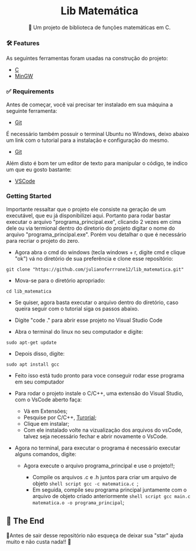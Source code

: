 <h1 align="center">
    Lib Matemática
</h1>
<p align="center">🚀 Um projeto de biblioteca de funções matemáticas em C.</p>

### 🛠 Features

As seguintes ferramentas foram usadas na construção do projeto:

- [C]([https://www.devmedia.com.br/o-que-e-o-html5/25820](https://awari.com.br/o-que-e-linguagem-c/))
- [MinGW]([https://developer.mozilla.org/pt-BR/docs/Web/CSS](https://www.mingw-w64.org))

### ✅ Requirements

Antes de começar, você vai precisar ter instalado em sua máquina a seguinte ferramenta:<br />
- [Git](https://git-scm.com)<br />

É necessário também possuir o terminal Ubuntu no Windows, deixo abaixo um link com o tutorial para a instalação e configuração do mesmo.<br />
- [Git](https://www.hostgator.com.br/blog/como-ter-um-terminal-linux-no-windows-10/)<br />

Além disto é bom ter um editor de texto para manipular o código, te indico um que eu gosto bastante:<br />
- [VSCode](https://code.visualstudio.com/)

### Getting Started 

Importante ressaltar que o projeto ele consiste na geração de um executável, que eu já disponibilizei aqui. Portanto para rodar bastar executar o arquivo "programa_principal.exe", clicando 2 vezes em cima dele ou via termional dentro do diretorio do projeto digitar o nome do arquivo "programa_principal.exe". Porém vou detalhar o que é necessário para recriar o projeto do zero.

- Agora abra o cmd do windows (tecla windows + r, digite cmd e clique "ok") vá no diretório de sua preferência e clone esse repositório: 
```shell script
git clone "https://github.com/julianoferrrone12/lib_matematica.git"
```
- Mova-se para o diretório apropriado: 
```shell script
cd lib_matematica
```
- Se quiser, agora basta executar o arquivo dentro do diretório, caso queira seguir com o tutorial siga os passos abaixo.

- Digite "code ." para abrir esse projeto no Visual Studio Code

- Abra o terminal do linux no seu computador e digite:
```shell script
sudo apt-get update
```

- Depois disso, digite:
```shell script
sudo apt install gcc
```

- Feito isso está tudo pronto para voce conseguir rodar esse programa em seu computador
- Para rodar o projeto instale o C/C++, uma extensão do Visual Studio, com o VsCode aberto faça:
   - Vá em Extensões;
   - Pesquise por C/C++, [Turorial](https://code.visualstudio.com/docs/languages/cpp);
   - Clique em instalar;
   - Com ele instalado volte na vizualização dos arquivos do vsCode, talvez seja necessário fechar e abrir novamente o VsCode.

- Agora no terminal, para executar o programa é necessário executar alguns comandos, digite:
  - Agora execute o arquivo programa_principal e use o projeto!!;


      - Compile os arquivos .c e .h juntos para criar um arquivo de objeto ```shell script gcc -c matematica.c ```;
      - Em seguida, compile seu programa principal juntamente com o arquivo de objeto criado anteriormente ```shell script gcc main.c matematica.o -o programa_principal```;

    
## 🚩 The End

🌟Antes de sair desse repositório não esqueça de deixar sua "star" ajuda muito e não custa nada!! 🌟



